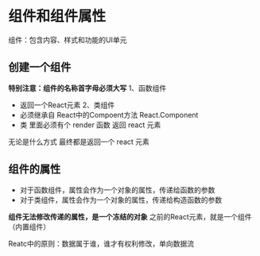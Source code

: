 # 组件和组件属性

组件：包含内容、样式和功能的UI单元

## 创建一个组件
**特别注意：组件的名称首字母必须大写**
1、函数组件
  - 返回一个React元素
2、类组件
 - 必须继承自 React中的Compoent方法 React.Component
 - 类 里面必须有个 render 函数 返回 react 元素

无论是什么方式 最终都是返回一个 react 元素

## 组件的属性
- 对于函数组件，属性会作为一个对象的属性，传递给函数的参数
- 对于类组件，属性会作为一个对象的属性，传递给构造函数的参数

**组件无法修改传递的属性，是一个冻结的对象**
之前的React元素，就是一个组件（内置组件）

Reatc中的原则：数据属于谁，谁才有权利修改，单向数据流